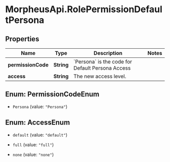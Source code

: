 # MorpheusApi.RolePermissionDefaultPersona

## Properties

Name | Type | Description | Notes
------------ | ------------- | ------------- | -------------
**permissionCode** | **String** | &#x60;Persona&#x60; is the code for Default Persona Access | 
**access** | **String** | The new access level. | 



## Enum: PermissionCodeEnum


* `Persona` (value: `"Persona"`)





## Enum: AccessEnum


* `default` (value: `"default"`)

* `full` (value: `"full"`)

* `none` (value: `"none"`)




